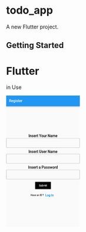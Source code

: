 # todo_app

A new Flutter project.

## Getting Started

<h1>Flutter </h1> in  Use

<img src="https://github.com/TAUFIK2236/Todo_list/blob/master/lib/photos/Register_page.png" height="354px" width="200px" ></img>
